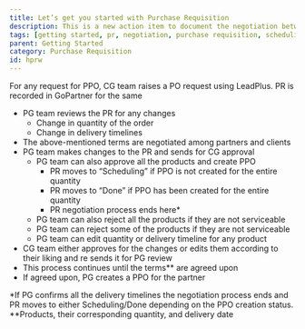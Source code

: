 ```yaml
---
title: Let’s get you started with Purchase Requisition
description: This is a new action item to document the negotiation between CG and PG before an order is place with the partner
tags: [getting started, pr, negotiation, purchase requisition, scheduling]
parent: Getting Started
category: Purchase Requisition
id: hprw
---
```


For any request for PPO, CG team raises a PO request using LeadPlus. PR is recorded in GoPartner for the same
- PG team reviews the PR for any changes
    - Change in quantity of the order
    - Change in delivery timelines
- The above-mentioned terms are negotiated among partners and clients
- PG team makes changes to the PR and sends for CG approval
    - PG team can also approve all the products and create PPO 
        - PR moves to “Scheduling” if PPO is not created for the entire quantity
        - PR moves to “Done” if PPO has been created for the entire quantity
        - PR negotiation process ends here*
    - PG team can also reject all the products if they are not serviceable
    - PG team can reject some of the products if they are not serviceable
    - PG team can edit quantity or delivery timeline for any product
- CG team either approves for the changes or edits them according to their liking and re sends it for PG review
- This process continues until the terms** are agreed upon
- If agreed upon, PG creates a PPO for the partner      

*If PG confirms all the delivery timelines the negotiation process ends and PR moves to either Scheduling/Done depending on the PPO creation status.        
**Products, their corresponding quantity, and delivery date